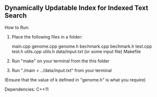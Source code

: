 Dynamically Updatable Index for Indexed Text Search
---------------------------------------------------

How to Run:

1. Place the following files in a folder:

	main.cpp
	genome.cpp
	genome.h
	bechmark.cpp
	bechmark.h
	test.cpp
	test.h
	utils.cpp
	utils.h
	data/input.txt (or some input file)
	Makefile

2. Run "make" on your terminal from the this folder

3. Run "./main < ../data/input.txt" from your terminal
	
(Ensure that the value of k defined in "genome.h" is what you require)

Dependencies:
C++11